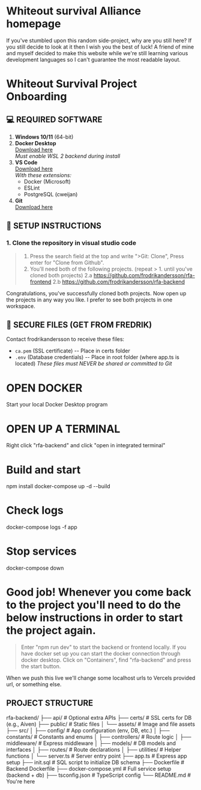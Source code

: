 # Whiteout survival Alliance homepage
If you've stumbled upon this random side-project, why are you still here?
If you still decide to look at it then I wish you the best of luck!
A friend of mine and myself decided to make this website while we're still learning various development languages so I can't guarantee the most readable layout.

# Whiteout Survival Project Onboarding

## 💻 REQUIRED SOFTWARE
1. **Windows 10/11** (64-bit)
2. **Docker Desktop**  
   [Download here](https://docs.docker.com/desktop/install/windows-install/)  
   *Must enable WSL 2 backend during install*
3. **VS Code**  
   [Download here](https://code.visualstudio.com/download)  
   *With these extensions:*
   - Docker (Microsoft)
   - ESLint
   - PostgreSQL (cweijan)
4. **Git**  
   [Download here](https://git-scm.com/download/win)

## 🚀 SETUP INSTRUCTIONS
### 1. Clone the repository in visual studio code
> 1. Press the search field at the top and write ">Git: Clone", Press enter for "Clone from Github".
> 2. You'll need both of the following projects. (repeat > 1. until you've cloned both projects)
  2.a https://github.com/frodrikandersson/rfa-frontend
  2.b https://github.com/frodrikandersson/rfa-backend

Congratulations, you've successfully cloned both projects. Now open up the projects in any way you like. I prefer to see both projects in one workspace.

## 🔐 SECURE FILES (GET FROM FREDRIK)
Contact frodrikandersson to receive these files:
- `ca.pem` (SSL certificate)     -- Place in certs folder
- `.env` (Database credentials)  -- Place in root folder (where app.ts is located)
*These files must NEVER be shared or committed to Git*

# OPEN DOCKER
Start your local Docker Desktop program

# OPEN UP A TERMINAL
Right click "rfa-backend" and click "open in integrated terminal"

# Build and start
npm install
docker-compose up -d --build

# Check logs
docker-compose logs -f app

# Stop services
docker-compose down

# Good job! Whenever you come back to the project you'll need to do the below instructions in order to start the project again.

> Enter "npm run dev" to start the backend or frontend locally.
> If you have docker set up you can start the docker connection through docker desktop. Click on "Containers", find "rfa-backend" and press the start button.

When we push this live we'll change some localhost urls to Vercels provided url, or something else.

## PROJECT STRUCTURE
rfa-backend/
├── api/                     # Optional extra APIs
├── certs/                   # SSL certs for DB (e.g., Aiven)
├── public/                  # Static files
│   └── assets/              # Image and file assets
├── src/
│   ├── config/              # App configuration (env, DB, etc.)
│   ├── constants/           # Constants and enums
│   ├── controllers/         # Route logic
│   ├── middleware/          # Express middleware
│   ├── models/              # DB models and interfaces
│   ├── routes/              # Route declarations
│   ├── utilities/           # Helper functions
│   └── server.ts            # Server entry point
├── app.ts                   # Express app setup
├── init.sql                 # SQL script to initialize DB schema
├── Dockerfile               # Backend Dockerfile
├── docker-compose.yml       # Full service setup (backend + db)
├── tsconfig.json            # TypeScript config
└── README.md                # You're here